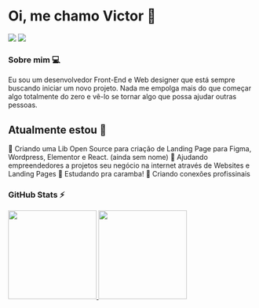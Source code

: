 # Oi, me chamo Victor 👋
<div>
<a href="https://instagram.com/victor.jsx" target="_blank"><img src="https://img.shields.io/badge/-Instagram-%23E4405F?style=for-the-badge&logo=instagram&logoColor=white" target="_blank"></a>
<a href="https://www.linkedin.com/in/victorbenazzi" target="_blank"><img src="https://img.shields.io/badge/-LinkedIn-%230077B5?style=for-the-badge&logo=linkedin&logoColor=white" target="_blank"></a>   
</div>

### Sobre mim 💻
 Eu sou um desenvolvedor Front-End e Web designer que está sempre buscando iniciar um novo projeto. Nada me empolga mais do que começar algo totalmente do zero e vê-lo se tornar algo que possa ajudar outras pessoas.


## Atualmente estou 🔭
🔹 Criando uma Lib Open Source para criação de Landing Page para Figma, Wordpress, Elementor e React. (ainda sem nome)
🔹 Ajudando empreendedores a projetos seu negócio na internet através de Websites e Landing Pages
🔹 Estudando pra caramba!
🔹 Criando conexões profissinais 

<!--
- 🌱 I’m currently learning ...
- 👯 I’m looking to collaborate on ...
- 🤔 I’m looking for help with ...
- 💬 Ask me about ...
- 📫 How to reach me: ...  
- 😄 Pronouns: ...
- ⚡ Fun fact: ...
-->



### GitHub Stats ⚡
<div>
<a href="https://github.com/victorbenazzi">
<img height="180em" src="https://github-readme-stats.vercel.app/api/top-langs/?username=victorbenazzi&layout=compact&langs_count=7&theme=dracula"/>
<img height="180em" src="https://github-readme-stats.vercel.app/api?username=victorbenazzi&show_icons=true&theme=dracula&include_all_commits=true&count_private=true"/>
</div>

